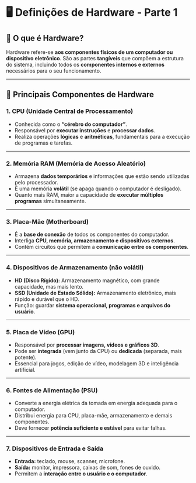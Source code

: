 # 🖥️ Definições de Hardware - Parte 1

## 📌 O que é Hardware?

Hardware refere-se **aos componentes físicos de um computador ou dispositivo eletrônico**.
São as partes **tangíveis** que compõem a estrutura do sistema, incluindo todos os **componentes internos e externos** necessários para o seu funcionamento.

---

## 🔑 Principais Componentes de Hardware

### 1. CPU (Unidade Central de Processamento)

* Conhecida como o **“cérebro do computador”**.
* Responsável por **executar instruções** e **processar dados**.
* Realiza operações **lógicas** e **aritméticas**, fundamentais para a execução de programas e tarefas.

---

### 2. Memória RAM (Memória de Acesso Aleatório)

* Armazena **dados temporários** e informações que estão sendo utilizadas pelo processador.
* É uma memória **volátil** (se apaga quando o computador é desligado).
* Quanto mais RAM, maior a capacidade de **executar múltiplos programas** simultaneamente.

---

### 3. Placa-Mãe (Motherboard)

* É a **base de conexão** de todos os componentes do computador.
* Interliga **CPU, memória, armazenamento e dispositivos externos**.
* Contém circuitos que permitem a **comunicação entre os componentes**.

---

### 4. Dispositivos de Armazenamento (não volátil)

* **HD (Disco Rígido):** Armazenamento magnético, com grande capacidade, mas mais lento.
* **SSD (Unidade de Estado Sólido):** Armazenamento eletrônico, mais rápido e durável que o HD.
* Função: guardar **sistema operacional, programas e arquivos do usuário**.

---

### 5. Placa de Vídeo (GPU)

* Responsável por **processar imagens, vídeos e gráficos 3D**.
* Pode ser **integrada** (vem junto da CPU) ou **dedicada** (separada, mais potente).
* Essencial para jogos, edição de vídeo, modelagem 3D e inteligência artificial.

---

### 6. Fontes de Alimentação (PSU)

* Converte a energia elétrica da tomada em energia adequada para o computador.
* Distribui energia para CPU, placa-mãe, armazenamento e demais componentes.
* Deve fornecer **potência suficiente e estável** para evitar falhas.

---

### 7. Dispositivos de Entrada e Saída

* **Entrada:** teclado, mouse, scanner, microfone.
* **Saída:** monitor, impressora, caixas de som, fones de ouvido.
* Permitem a **interação entre o usuário e o computador**.





